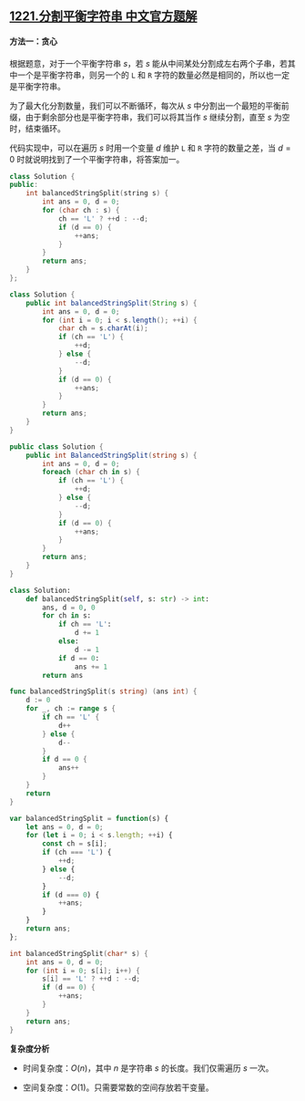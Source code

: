 ## [1221.分割平衡字符串 中文官方题解](https://leetcode.cn/problems/split-a-string-in-balanced-strings/solutions/100000/fen-ge-ping-heng-zi-fu-chuan-by-leetcode-7y8u)

#### 方法一：贪心

根据题意，对于一个平衡字符串 $s$，若 $s$ 能从中间某处分割成左右两个子串，若其中一个是平衡字符串，则另一个的 $\texttt{L}$ 和 $\texttt{R}$ 字符的数量必然是相同的，所以也一定是平衡字符串。

为了最大化分割数量，我们可以不断循环，每次从 $s$ 中分割出一个最短的平衡前缀，由于剩余部分也是平衡字符串，我们可以将其当作 $s$ 继续分割，直至 $s$ 为空时，结束循环。

代码实现中，可以在遍历 $s$ 时用一个变量 $d$ 维护 $\texttt{L}$ 和 $\texttt{R}$ 字符的数量之差，当 $d=0$ 时就说明找到了一个平衡字符串，将答案加一。

```C++ [sol1-C++]
class Solution {
public:
    int balancedStringSplit(string s) {
        int ans = 0, d = 0;
        for (char ch : s) {
            ch == 'L' ? ++d : --d;
            if (d == 0) {
                ++ans;
            }
        }
        return ans;
    }
};
```

```Java [sol1-Java]
class Solution {
    public int balancedStringSplit(String s) {
        int ans = 0, d = 0;
        for (int i = 0; i < s.length(); ++i) {
            char ch = s.charAt(i);
            if (ch == 'L') {
                ++d;
            } else {
                --d;
            }
            if (d == 0) {
                ++ans;
            }
        }
        return ans;
    }
}
```

```C# [sol1-C#]
public class Solution {
    public int BalancedStringSplit(string s) {
        int ans = 0, d = 0;
        foreach (char ch in s) {
            if (ch == 'L') {
                ++d;
            } else {
                --d;
            }
            if (d == 0) {
                ++ans;
            }
        }
        return ans;
    }
}
```

```Python [sol1-Python3]
class Solution:
    def balancedStringSplit(self, s: str) -> int:
        ans, d = 0, 0
        for ch in s:
            if ch == 'L':
                d += 1
            else:
                d -= 1
            if d == 0:
                ans += 1
        return ans
```

```go [sol1-Golang]
func balancedStringSplit(s string) (ans int) {
    d := 0
    for _, ch := range s {
        if ch == 'L' {
            d++
        } else {
            d--
        }
        if d == 0 {
            ans++
        }
    }
    return
}
```

```JavaScript [sol1-JavaScript]
var balancedStringSplit = function(s) {
    let ans = 0, d = 0;
    for (let i = 0; i < s.length; ++i) {
        const ch = s[i];
        if (ch === 'L') {
            ++d;
        } else {
            --d;
        }
        if (d === 0) {
            ++ans;
        }
    }
    return ans;
};
```

```C [sol1-C]
int balancedStringSplit(char* s) {
    int ans = 0, d = 0;
    for (int i = 0; s[i]; i++) {
        s[i] == 'L' ? ++d : --d;
        if (d == 0) {
            ++ans;
        }
    }
    return ans;
}
```

**复杂度分析**

- 时间复杂度：$O(n)$，其中 $n$ 是字符串 $s$ 的长度。我们仅需遍历 $s$ 一次。

- 空间复杂度：$O(1)$。只需要常数的空间存放若干变量。